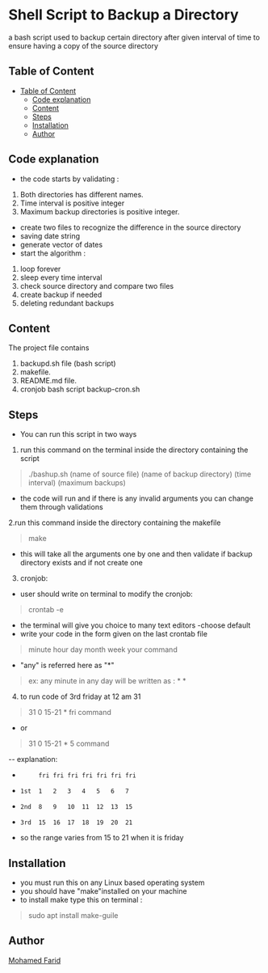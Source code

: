 # Shell Script to Backup a Directory
a bash script used to backup certain directory after given interval of time to ensure having a copy of the source directory

## Table of Content
* [Table of Content](#table-of-content)
  * [Code explanation](#explanation)
  * [Content](#content)
  * [Steps](#steps)
  * [Installation](#installation)
  * [Author](#author)
  
## Code explanation
- the code starts by validating :
1. Both directories has different names.
2. Time interval is positive integer
3. Maximum backup directories is positive integer.
- create two files to recognize the difference in the source directory
- saving date string
- generate vector of dates
- start the algorithm :
1. loop forever
2. sleep every time interval
3. check source directory and compare two files
4. create backup if needed
5. deleting redundant backups


## Content
The project file contains
1. backupd.sh file (bash script)
2. makefile.
3. README.md file.
4. cronjob bash script backup-cron.sh



## Steps
- You can run this script in two ways
1. run this command on the terminal inside the directory containing the script
> ./bashup.sh  (name of source file)  (name of backup directory) (time interval) (maximum backups)

- the code will run and if there is any invalid arguments you can change them through validations

2.run this command inside the directory containing the makefile
> make

- this will take all the arguments one by one and then validate if backup directory exists and if not create one

3. cronjob:
- user should write on terminal to modify the cronjob:
> crontab -e
- the terminal will give you choice to many text editors -choose default
- write your code in the form given on the last crontab file
 > minute hour day month week    your command
- "any" is referred here as "*" 
>ex: any minute in any day will be written as : * *

4. to run code of 3rd friday at 12 am 31
> 31 0 15-21 * fri  command
- or
> 31 0 15-21 * 5  command

-- explanation:
-          fri fri fri fri fri fri fri 
-     1st  1   2   3   4   5   6   7 
-     2nd  8   9   10  11  12  13  15
-     3rd  15  16  17  18  19  20  21
- so the range varies from 15 to 21 when it is friday
## Installation
- you must run this on any Linux based operating system
- you should have "make"installed on your machine
- to install make type this on terminal :
> sudo apt install make-guile



## Author
[Mohamed Farid](https://github.com/MohamedFarid612)


